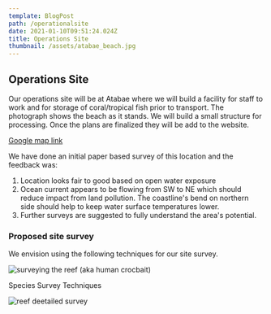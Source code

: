 ```yaml
---
template: BlogPost
path: /operationalsite
date: 2021-01-10T09:51:24.024Z
title: Operations Site
thumbnail: /assets/atabae_beach.jpg
---
```

## Operations Site

Our operations site will be at Atabae where we will build a facility for staff to work and for storage of coral/tropical fish prior to transport. The photograph shows the beach as it stands.  We will build a small structure for processing.  Once the plans are finalized they will be  add to the website.

[Google map link](https://www.google.com/maps/search/?api=1&query=-8.8014629,125.0943148)

We have done an initial paper based survey of this location and the feedback was:

1. Location looks fair to good based on open water exposure
2. Ocean current appears to be flowing from SW to NE which should reduce impact from land pollution.  The coastline's bend on northern side should help to keep water surface temperatures lower.
3. Further surveys are suggested to fully understand the area's potential.

### Proposed site survey 

We envision using the following techniques for our site survey.

![surveying the reef (aka human crocbait)](/assets/crocbait.png "Manta Towed Reef Survey")

Species Survey Techniques

![reef deetailed survey](/assets/reefspeciessurvey.png "Detailed Reef Survey")
